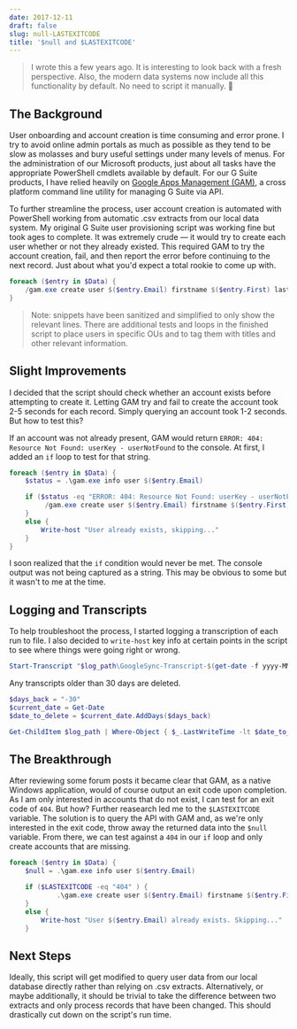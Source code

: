 ```yaml
---
date: 2017-12-11
draft: false
slug: null-LASTEXITCODE
title: '$null and $LASTEXITCODE'
---
```


> I wrote this a few years ago. It is interesting to look back with a fresh perspective. Also, the modern data systems now include all this functionality by default. No need to script it manually. :shrug:

## The Background

User onboarding and account creation is time consuming and error prone. I try to avoid online admin portals as much as possible as they tend to be slow as molasses and bury useful settings under many levels of menus. For the administration of our Microsoft products, just about all tasks have the appropriate PowerShell cmdlets available by default. For our G Suite products, I have relied heavily on [Google Apps Management (GAM)](https://github.com/jay0lee/GAM), a cross platform command line utility for managing G Suite via API.

To further streamline the process, user account creation is automated with PowerShell working from automatic .csv extracts from our local data system. My original G Suite user provisioning script was working fine but took ages to complete. It was extremely crude — it would try to create each user whether or not they already existed. This required GAM to try the account creation, fail, and then report the error before continuing to the next record. Just about what you'd expect a total rookie to come up with.

```powershell
foreach ($entry in $Data) {
    /gam.exe create user $($entry.Email) firstname $($entry.First) lastname $($entry.Last)
}
```


>Note: snippets have been sanitized and simplified to only show the relevant lines. There are additional tests and loops in the finished script to place users in specific OUs and to tag them with titles and other relevant information.


## Slight Improvements

I decided that the script should check whether an account exists before attempting to create it. Letting GAM try and fail to create the account took 2-5 seconds for each record. Simply querying an account took 1-2 seconds. But how to test this? 

If an account was not already present, GAM would return ```ERROR: 404: Resource Not Found: userKey - userNotFound``` to the console. At first, I added an ```if``` loop to test for that string.

```powershell
foreach ($entry in $Data) {
    $status = .\gam.exe info user $($entry.Email)

    if ($status -eq "ERROR: 404: Resource Not Found: userKey - userNotFound" ) {
         /gam.exe create user $($entry.Email) firstname $($entry.First) lastname $($entry.Last)
    }
    else {
        Write-host "User already exists, skipping..."
    }
}
```

I soon realized that the ```if``` condition would never be met. The console output was not being captured as a string. This may be obvious to some but it wasn't to me at the time.

## Logging and Transcripts

To help troubleshoot the process, I started logging a transcription of each run to file. I also decided to ```write-host``` key info at certain points in the script to see where things were going right or wrong.

```powershell
Start-Transcript "$log_path\GoogleSync-Transcript-$(get-date -f yyyy-MM-dd).txt" -Append -IncludeInvocationHeader
```

Any transcripts older than 30 days are deleted.

```powershell
$days_back = "-30"
$current_date = Get-Date
$date_to_delete = $current_date.AddDays($days_back)

Get-ChildItem $log_path | Where-Object { $_.LastWriteTime -lt $date_to_delete } | Remove-Item
```


## The Breakthrough

After reviewing some forum posts it became clear that GAM, as a native Windows application, would of course output an exit code upon completion. As I am only interested in accounts that do not exist, I can test for an exit code of ```404```. But how? Further reasearch led me to the ```$LASTEXITCODE``` variable. The solution is to query the API with GAM and, as we're only interested in the exit code, throw away the returned data into the ```$null``` variable. From there, we can test against a ```404``` in our ```if``` loop and only create accounts that are missing.

```powershell
foreach ($entry in $Data) {
    $null = .\gam.exe info user $($entry.Email)

    if ($LASTEXITCODE -eq "404" ) {
            .\gam.exe create user $($entry.Email) firstname $($entry.First) lastname $($entry.Last)
    }      
    else {
        Write-host "User $($entry.Email) already exists. Skipping..."
    }
```

## Next Steps

Ideally, this script will get modified to query user data from our local database directly rather than relying on .csv extracts. Alternatively, or maybe additionally, it should be trivial to take the difference between two extracts and only process records that have been changed. This should drastically cut down on the script's run time.